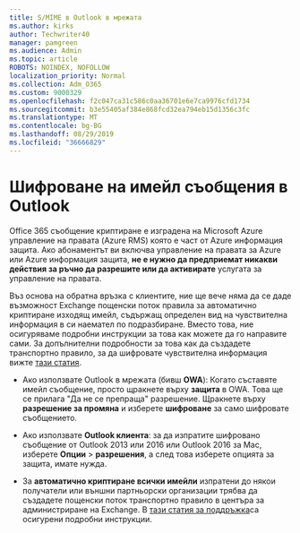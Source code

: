 ```yaml
---
title: S/MIME в Outlook в мрежата
ms.author: kirks
author: Techwriter40
manager: pamgreen
ms.audience: Admin
ms.topic: article
ROBOTS: NOINDEX, NOFOLLOW
localization_priority: Normal
ms.collection: Adm_O365
ms.custom: 9000329
ms.openlocfilehash: f2c047ca31c586c0aa36701e6e7ca9976cfd1734
ms.sourcegitcommit: b3e55405af384e868fcd32ea794eb15d1356c3fc
ms.translationtype: MT
ms.contentlocale: bg-BG
ms.lasthandoff: 08/29/2019
ms.locfileid: "36666829"
---
```

# <a name="encrypt-email-messages-in-outlook"></a>Шифроване на имейл съобщения в Outlook

Office 365 съобщение криптиране е изградена на Microsoft Azure управление на правата (Azure RMS) която е част от Azure информация защита. Ако абонаментът ви включва управление на правата за Azure или Azure информация защита, **не е нужно да предприемат никакви действия за ръчно да разрешите или да активирате** услугата за управление на правата.

Въз основа на обратна връзка с клиентите, ние ще вече няма да се даде възможност Exchange пощенски поток правила за автоматично криптиране изходящ имейл, съдържащ определен вид на чувствителна информация в си наемател по подразбиране. Вместо това, ние осигуряваме подробни инструкции за това как можете да го направите сами. За допълнителни подробности за това как да създадете транспортно правило, за да шифровате чувствителна информация вижте [тази статия](https://aka.ms/OmeEtr).

- Ако използвате Outlook в мрежата (бивш **OWA**): Когато съставяте имейл съобщение, просто щракнете върху **защита** в OWA. Това ще се прилага "Да не се препраща" разрешение. Щракнете върху **разрешение за промяна** и изберете **шифроване** за само шифровате съобщението.

- Ако използвате **Outlook клиента**: за да изпратите шифровано съобщение от Outlook 2013 или 2016 или Outlook 2016 за Mac, изберете **Опции** > **разрешения**, а след това изберете опцията за защита, имате нужда.

- За **автоматично криптиране всички имейли** изпратени до някои получатели или външни партньорски организации трябва да създадете пощенски поток транспортно правило в центъра за администриране на Exchange. В [тази статия за поддръжка](https://docs.microsoft.com/office365/securitycompliance/define-mail-flow-rules-to-encrypt-email#create-a-mail-flow-rule-to-encrypt-email-messages-with-the-new-ome-capabilities)са осигурени подробни инструкции.

